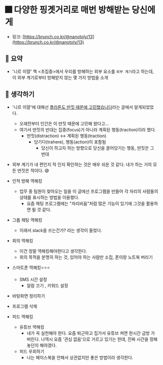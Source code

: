 # 🎆 다양한 핑곗거리로 매번 방해받는 당신에게

- 링크: [https://brunch.co.kr/@nanotoly/13](https://brunch.co.kr/@nanotoly/13)

## 📝 요약 
- '니르 이얄' 책 <초집중>에서 우리를 방해하는 외부 요소를 `외부 계기`라고 하는데, 이 외부 계기로부터 방해받지 않는 몇 가지 방법을 소개  

## 🤔 생각하기 

- '니르 이얄'에 대해선 [플라톤도 딴짓 때문에 고민했습니다](https://newspeppermint.com/2020/07/16/m-eyal1/)라는 글에서 알게되었었다.  
  - 오래전부터 인간은 이 딴짓 때문에 고민해 왔다고...
  - 여기서 딴짓의 반대는 집중(focus)가 아니라 계획된 행동(traction)이라 했다.  
    - 딴짓(distraction) ↔️ 계획된 행동(traction)
      - 당기다(trahere), 행동(action)이 포함됨 
        - 당신이 하고자 하는 방향으로 당신을 끌어당기는 행동, 딴짓은 그 반대 

- 외부 계기가 내 편인지 적 인지 확인하는 것은 매우 쉬운 것 같다. 내가 하는 거의 모든 딴짓은 적이다. 😅  
- 인적 방해 역해킹  
  - 업무 중 팀원이 찾아오는 일을 이 글에선 프로그램을 만들어 각 자리의 사람들의 상태를 표시하는 방법을 이용했다.  
    - 요즘 채팅 프로그램에는 "자리비움"처럼 많은 기능이 있기에 그것을 활용하면 될 것 같다.  
- 그룹 채팅 역해킹 
  - 이래서 slack을 쓰는건가? 라는 생각이 들었다.  
- 회의 역해킹 
  - 이건 정말 역해킹해야한다고 생각한다.  
  - 회의 목적을 분명히 하는 것, 있어야 하는 사람만 소집, 폰이랑 노트북 버리기 
- 스마트폰 역해킹⭐⭐⭐
  - SMS 시간 설정
    - 알람 끄기 , 키워드 설정
- 바탕화면 정리하기 
- 프로그램 삭제 
- 피드 역해킹 
  - 유튜브 역해킹 
    - 내가 꼭 실천해야 한다. 요즘 퇴근하고 집가서 유튜브 켜면 한시간 금방 가버린다. 나역시 요즘 '관심 없음'으로 거르고 있기는 한데, 진짜 시간을 정해놓던지 해야겠다. 
  - 피드 우회하기
    - 나는 페이스북을 안해서 상관없지만 좋은 방법이라 생각한다. 
 